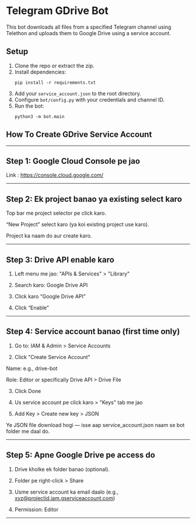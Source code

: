 # Telegram GDrive Bot

This bot downloads all files from a specified Telegram channel using Telethon and uploads them to Google Drive using a service account.

## Setup

1. Clone the repo or extract the zip.
2. Install dependencies:
   ```
   pip install -r requirements.txt
   ```
3. Add your `service_account.json` to the root directory.
4. Configure `bot/config.py` with your credentials and channel ID.
5. Run the bot:
   ```
   python3 -m bot.main
   ```

## How To Create GDrive Service Account 


---

## Step 1: Google Cloud Console pe jao

Link : https://console.cloud.google.com/


---

## Step 2: Ek project banao ya existing select karo

Top bar me project selector pe click karo.

“New Project” select karo (ya koi existing project use karo).

Project ka naam do aur create karo.



---

## Step 3: Drive API enable karo

1. Left menu me jao: "APIs & Services" > "Library"


2. Search karo: Google Drive API


3. Click karo “Google Drive API”


4. Click “Enable”




---

## Step 4: Service account banao (first time only)

1. Go to: IAM & Admin > Service Accounts


2. Click "Create Service Account"

Name: e.g., drive-bot

Role: Editor or specifically Drive API > Drive File



3. Click Done


4. Us service account pe click karo > "Keys" tab me jao


5. Add Key > Create new key > JSON

Ye JSON file download hogi — isse aap service_account.json naam se bot folder me daal do.





---

## Step 5: Apne Google Drive pe access do

1. Drive kholke ek folder banao (optional).


2. Folder pe right-click > Share


3. Usme service account ka email daalo (e.g., xyz@projectid.iam.gserviceaccount.com)


4. Permission: Editor




---






































